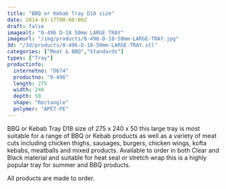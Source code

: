 ```yaml
---
title: "BBQ or Kebab Tray D18 size"
date: 2014-03-17T00:00:00Z
draft: false
imagealt: "0-496 D-18 50mm LARGE TRAY"
imageurl: "/img/products/0-496-D-18-50mm-LARGE-TRAY.jpg"
3d: "/3d/products/0-496-D-18-50mm-LARGE-TRAY.stl"
categories: ["Meat & BBQ","Standards"]
types: ["Tray"]
productinfo:
  internetno: "D674"
  productno: "0-496"
  length: 275
  width: 240
  depth: 50
  shape: "Rectangle"
  polymer: "APET-PE"
---
```

BBQ or Kebab Tray D18 size of 275 x 240 x 50 this large tray is most suitable for a range of BBQ or Kebab products as well as a variety of meat cuts including chicken thighs, sausages, burgers, chicken wings, kofta kebabs, meatballs and mixed products. Available to order in both Clear and Black material and suitable for heat seal or stretch wrap this is a highly popular tray for summer and BBQ products.

All products are made to order.